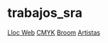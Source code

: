 # trabajos_sra
[Lloc Web](https://jorgeperezd.github.io/Llocweb/)
[CMYK](https://jorgeperezd.github.io/cmyk/)
[Broom](https://jorgeperezd.github.io/Broom/)
[Artistas](https://jorgeperezd.github.io/Artistas/)
